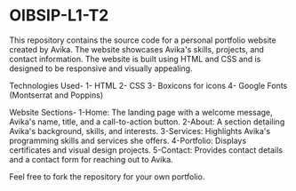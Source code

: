 # OIBSIP-L1-T2
This repository contains the source code for a personal portfolio website created by Avika. The website showcases Avika's skills, projects, and contact information. The website is built using HTML and CSS and is designed to be responsive and visually appealing.

Technologies Used-
1- HTML
2- CSS
3- Boxicons for icons
4- Google Fonts (Montserrat and Poppins)

Website Sections-
1-Home: The landing page with a welcome message, Avika's name, title, and a call-to-action button.
2-About: A section detailing Avika's background, skills, and interests.
3-Services: Highlights Avika's programming skills and services she offers.
4-Portfolio: Displays certificates and visual design projects.
5-Contact: Provides contact details and a contact form for reaching out to Avika.

Feel free to fork the repository for your own portfolio.
